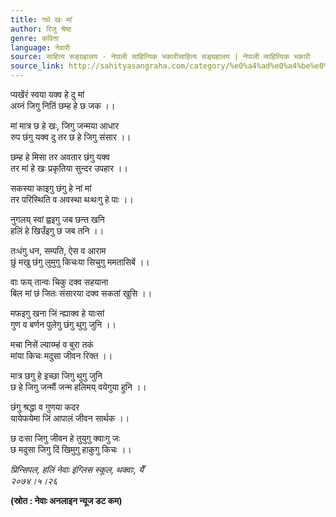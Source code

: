 ```yaml
---
title: गथे खः मांं
author: रिजु श्रेष्ठ
genre: कविता
language: नेवारी
source: साहित्य सङ्ग्रहालय - नेपाली साहित्यिक भकारीसाहित्य सङ्ग्रहालय | नेपाली साहित्यिक भकारी
source_link: http://sahityasangraha.com/category/%e0%a4%ad%e0%a4%be%e0%a4%b7%e0%a4%be-%e0%a4%ad%e0%a4%be%e0%a4%b7%e0%a5%80-%e0%a4%b8%e0%a4%be%e0%a4%b9%e0%a4%bf%e0%a4%a4%e0%a5%8d%e0%a4%af/%e0%a4%a8%e0%a5%87%e0%a4%b5%e0%a4%be%e0%a4%b0%e0%a5%80-%e0%a4%b0%e0%a4%9a%e0%a4%a8%e0%a4%be/
---
```


प्यखेंरं स्वया यक्व हे दु मां  
अय्नं जिगु नितिं छम्ह हे छ जक ।।

मां मात्र छ हे खः, जिगु जन्मया आधार  
रुप छंगु यक्व दु तर छ हे जिगु संसार ।।

छम्ह हे मिसा तर अवतार छंगु यक्व  
तर मां हे खः प्रकृतिया सुन्दर उपहार ।।

सकस्या काइगु छंगु हे नां मां  
तर परिस्थिति व अवस्था थःथःगु हे पाः ।।

नुगलय् स्वां ह्वइगु जब छन्त खनि  
हलिं हे खिउँइगु छ जब तनि ।।

तःधंगु धन, सम्पति, ऐस व आराम  
छुं मखु छंगु लुमुगु किचःया सिचुगु ममतासिबें ।।

वाः फय् तान्वः चिकु दक्व सहयाना  
बिल मां छं जितः संसारया दक्व सकतां खुसि ।।

मफइगु खना जिं न्ह्याक्व हे याःसां  
गुण व बर्णन पुलेगु छंगु थुगु जुनि ।।

मचा निसें ल्याय्म्हं व बुरा तकं  
मांया किचः मदुसा जीवन रिक्त ।।

मात्र छगु हे इच्छा जिगु थुगु जुनि  
छ हे जिगु जन्मौं जन्म हलिमय् वयेगुया हुनि ।।

छंगु श्रद्धा व गुणया कदर  
यायेफयेमा जिं आपालं जीवन सार्थक ।।

छ दःसा जिगु जीवन हे तुयुगु क्वाःगु जः  
छ मदुसा जिगु दिं खिमुगु हाकुगु किचः ।।

*प्रिन्सिपल, हलिं नेवाः इंग्लिस स्कूल, थक्वाः, येँ  
२०७४।५।२६*

**(स्रोत : नेवाः अनलाइन न्यूज डट कम)**
